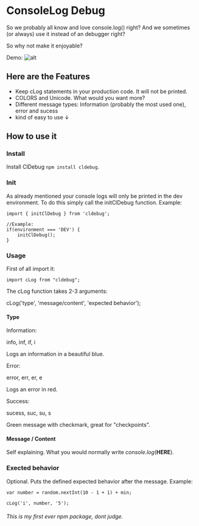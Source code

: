 # ConsoleLog Debug
So we probably all know and love console.log() right?
And we sometimes (or always) use it instead of an debugger right?

So why not make it enjoyable?

Demo:
![alt](https://i.imgur.com/VoYpTwB.png)

## Here are the Features
- Keep cLog statements in your production code. It will not be printed.
- COLORS and Unicode. What would you want more?
- Different message types: Information (probably the most used one), error and sucess 
- kind of easy to use ↓

## How to use it
### Install
Install ClDebug  `npm install cldebug`.
### Init
As already mentioned your console logs will only be printed in the dev environment. To do this simply call the initClDebug function. 
Example:

```
import { initClDebug } from 'cldebug';

//Example:
if(environment === 'DEV') {
    initClDebug();
}
```

### Usage
First of all import it:
```
import cLog from "cldebug";
```

The cLog function takes 2-3 arguments:

cLog('type', 'message/content', 'expected behavior');

#### Type
Information:

info, inf, if, i

Logs an information in a beautiful blue.


Error:

error, err, er, e

Logs an error in red.

Success:

sucess, suc, su, s

Green message with checkmark, great for "checkpoints".

#### Message / Content
Self explaining. What you would normally write *console.log*(**HERE**).

### Exected behavior
Optional. Puts the defined expected behavior after the message. 
Example:
```
var number = random.nextInt(10 - 1 + 1) + min;

cLog('i', number, '5');
```

###### This is my first ever npm package, dont judge.


